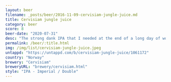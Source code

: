 ```yaml
---
layout: beer
filename: _posts/beer/2016-11-09-cervisiam-jungle-juice.md
title: Cervisiam jungle juice
category: beer
score: 8
beer-date: "2020-07-31"
desc: "The strong dank IPA that I needed at the end of a long day of work. Mild enough to make it easy to drink"
permalink: /beer/:title.html
img: /img/list/cervisiam-jungle-juice.jpeg
untappd: "https://untappd.com/b/cervisiam-jungle-juice/1061172"
country: "Norway"
brewery: "Cervisiam"
breweryURL: "brewery/cervisiam.html"
style: "IPA - Imperial / Double"
---
```

